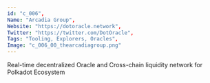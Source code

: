 ```yaml
--- 
id: "c_006", 
Name: "Arcadia Group", 
Website: "https://dotoracle.network", 
Twitter: "https://twitter.com/DotOracle", 
Tags: "Tooling, Explorers, Oracles", 
Image: "c_006_00_thearcadiagroup.png" 
--- 
```

<!--lang:en--> 
Real-time decentralized Oracle and Cross-chain liquidity network for Polkadot Ecosystem
<!--lang:es--] 
Oracle descentralizado en tiempo real y red de liquidez entre cadenas para Polkadot Ecosystem
<!--lang:de--] 
Dezentralisiertes Oracle- und Cross-Chain-Liquiditätsnetzwerk in Echtzeit für das Polkadot-Ökosystem
<!--lang:fr--] 
Oracle décentralisé en temps réel et réseau de liquidité inter-chaînes pour l'écosystème Polkadot
<!--lang:pl--] 
Zdecentralizowana w czasie rzeczywistym sieć Oracle i Cross-chain dla ekosystemu Polkadot
<!--lang:uk--] 
Децентралізована Oracle у реальному часі та міжланцюгова мережа ліквідності для екосистеми Polkadot
[!--lang:*--> 
